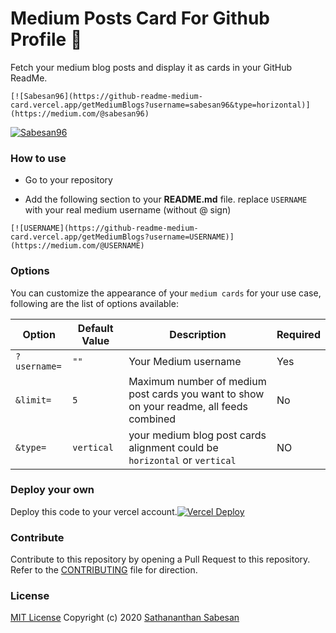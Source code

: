 # Medium Posts Card For Github Profile :card_index:

Fetch your medium blog posts and display it as cards in your GitHub ReadMe.

```
[![Sabesan96](https://github-readme-medium-card.vercel.app/getMediumBlogs?username=sabesan96&type=horizontal)](https://medium.com/@sabesan96)
```
[![Sabesan96](https://github-readme-medium-card.vercel.app/getMediumBlogs?username=sabesan96&type=horizontal)](https://medium.com/@sabesan96)

<a href= 'https://github-readme-medium-card-isujleous.vercel.app/getMediumBlogs?username=sabesan96'> </a>

### How to use

- Go to your repository

- Add the following section to your **README.md** file. replace `USERNAME` with your real medium username (without @ sign)

```
[![USERNAME](https://github-readme-medium-card.vercel.app/getMediumBlogs?username=USERNAME)](https://medium.com/@USERNAME)
```

### Options

You can customize the appearance of your `medium cards` for your use case, following are the list of options available:

| Option       | Default Value | Description                                                                             | Required |
| ------------ | ------------- | --------------------------------------------------------------------------------------- | -------- |
| `?username=` | `""`          | Your Medium username                                                                    | Yes      |
| `&limit=`    | `5`           | Maximum number of medium post cards you want to show on your readme, all feeds combined | No       |
| `&type=`     | `vertical`    | your medium blog post cards alignment could be `horizontal` or `vertical`               | NO       |

### Deploy your own

Deploy this code to your vercel account.[![Vercel Deploy](https://vercel.com/button)](https://vercel.com/import/git?s=https://github.com/sabesansathananthan/github-readme-medium-card)

### Contribute

Contribute to this repository by opening a Pull Request to this repository. Refer to the [CONTRIBUTING](./CONTRIBUTING.md) file for direction.

### License

[MIT License](./LICENSE)
Copyright (c) 2020 [Sathananthan Sabesan](https://github.com/sabesansathananthan)
